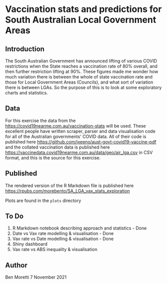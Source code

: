 
# Vaccination stats and predictions for South Australian Local Government Areas

## Introduction 

The South Australian Government has announced lifting of various COVID restrictions when the State reaches a vaccination rate of 80% overall, and then further restriction lifting at 90%. These figures made me wonder how much variation there is between the whole of state vaccination rate and those for Local Government Areas (Councils), and what sort of variation there is between LGAs. So the purpose of this is to look at some exploratory charts and statistics. 

## Data

For this exercise the data from the <https://covid19nearme.com.au/vaccination-stats> will be used. These excellent people have written scraper, parser and data visualisation code for all of the Australian governments' COVID data. All of their code is published here <https://github.com/jxeeno/aust-govt-covid19-vaccine-pdf> and the collated vaccination data is published here <https://vaccinedata.covid19nearme.com.au/data/geo/air_lga.csv> in CSV format, and this is the source for this exercise. 

## Published 

The rendered version of the R Markdown file is published here <https://rpubs.com/morebento/SA_LGA_vax_stats_exploration>

Plots are found in the `plots` directory


## To Do

1. R Markdown notebook describing approach and statistics - Done
2. Date vs Vax rate modelling & visualisation - Done
3. Vax rate vs Date modelling & visualisation - Done
4. Shiny dashboard
5. Vax rate vs ABS inequality & visualisation



## Author

Ben Moretti
7 November 2021